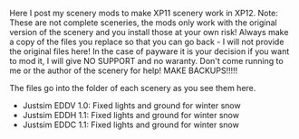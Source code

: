 Here I post my scenery mods to make XP11 scenery work in XP12. 
Note: These are not complete sceneries, the mods only work with the original version of the scenery and you install those at your own risk!
Always make a copy of the files you replace so that you can go back - I will not provide the original files here!
In the case of payware it is your decision if you want to mod it, I will give NO SUPPORT and no waranty. Don't come running to me or the author of the scenery for help! MAKE BACKUPS!!!!!

The files go into the folder of each scenery as you see them here.

- Justsim EDDV 1.0: Fixed lights and ground for winter snow
- Justsim EDDH 1.1: Fixed lights and ground for winter snow
- Justsim EDDC 1.1: Fixed lights and ground for winter snow
